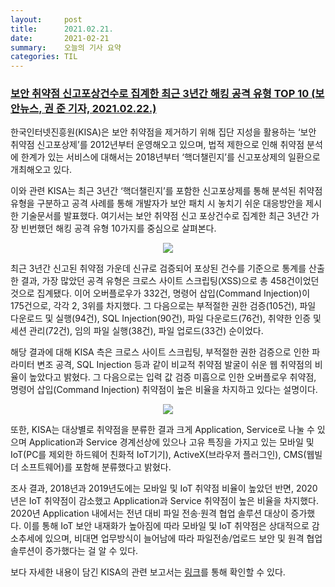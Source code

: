 ```yaml
---
layout:     post
title:      2021.02.21.
date:       2021-02-21
summary:	오늘의 기사 요약
categories: TIL
---
```


### [보안 취약점 신고포상건수로 집계한 최근 3년간 해킹 공격 유형 TOP 10 (보안뉴스, 권 준 기자,  2021.02.22.)](https://www.boannews.com/media/view.asp?idx=95075)

한국인터넷진흥원(KISA)은 보안 취약점을 제거하기 위해 집단 지성을 활용하는 ‘보안 취약점 신고포상제’를 2012년부터 운영해오고 있으며, 법적 제한으로 인해 취약점 분석에 한계가 있는 서비스에 대해서는 2018년부터 ‘핵더챌린지’를 신고포상제의 일환으로 개최해오고 있다.

이와 관련 KISA는 최근 3년간 ‘핵더챌린지’를 포함한 신고포상제를 통해 분석된 취약점 유형을 구분하고 공격 사례를 통해 개발자가 보안 패치 시 놓치기 쉬운 대응방안을 제시한 기술문서를 발표했다. 여기서는 보안 취약점 신고 포상건수로 집계한 최근 3년간 가장 빈번했던 해킹 공격 유형 10가지를 중심으로 살펴본다.

<p align="center"><img src="http://www.boannews.com/media/upFiles2/2021/02/141644867_577.JPG"></p>

최근 3년간 신고된 취약점 가운데 신규로 검증되어 포상된 건수를 기준으로 통계를 산출한 결과, 가장 많았던 공격 유형은 크로스 사이트 스크립팅(XSS)으로 총 458건이었던 것으로 집계됐다. 이어 오버플로우가 332건, 명령어 삽입(Command Injection)이 175건으로, 각각 2, 3위를 차지했다. 그 다음으로는 부적절한 권한 검증(105건), 파일 다운로드 및 실행(94건), SQL Injection(90건), 파일 다운로드(76건), 취약한 인증 및 세션 관리(72건), 임의 파일 실행(38건), 파일 업로드(33건) 순이었다.

해당 결과에 대해 KISA 측은 크로스 사이트 스크립팅, 부적절한 권한 검증으로 인한 파라미터 변조 공격, SQL Injection 등과 같이 비교적 취약점 발굴이 쉬운 웹 취약점의 비율이 높았다고 밝혔다. 그 다음으로는 입력 값 검증 미흡으로 인한 오버플로우 취약점, 명령어 삽입(Command Injection) 취약점이 높은 비율을 차지하고 있다는 설명이다.

<p align="center"><img src="http://www.boannews.com/media/upFiles2/2021/02/141644867_5748.JPG"></p>

또한, KISA는 대상별로 취약점을 분류한 결과 크게 Application, Service로 나눌 수 있으며 Application과 Service 경계선상에 있으나 고유 특징을 가지고 있는 모바일 및 IoT(PC를 제외한 하드웨어 친화적 IoT기기), ActiveX(브라우저 플러그인), CMS(웹빌더 소프트웨어)를 포함해 분류했다고 밝혔다.

조사 결과, 2018년과 2019년도에는 모바일 및 IoT 취약점 비율이 높았던 반면, 2020년은 IoT 취약점이 감소했고 Application과 Service 취약점이 높은 비율을 차지했다. 2020년 Application 내에서는 전년 대비 파일 전송·원격 협업 솔루션 대상이 증가했다. 이를 통해 IoT 보안 내재화가 높아짐에 따라 모바일 및 IoT 취약점은 상대적으로 감소추세에 있으며, 비대면 업무방식이 늘어남에 따라 파일전송/업로드 보안 및 원격 협업 솔루션이 증가했다는 걸 알 수 있다.

보다 자세한 내용이 담긴 KISA의 관련 보고서는 [링크](https://www.krcert.or.kr/data/reportView.do?bulletin_writing_sequence=35907)를 통해 확인할 수 있다.